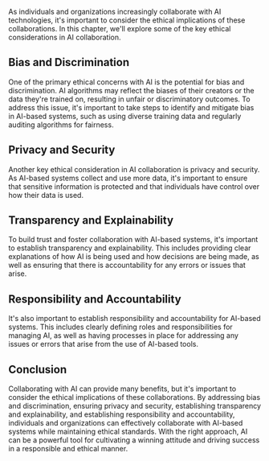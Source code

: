 
As individuals and organizations increasingly collaborate with AI technologies, it's important to consider the ethical implications of these collaborations. In this chapter, we'll explore some of the key ethical considerations in AI collaboration.

Bias and Discrimination
-----------------------

One of the primary ethical concerns with AI is the potential for bias and discrimination. AI algorithms may reflect the biases of their creators or the data they're trained on, resulting in unfair or discriminatory outcomes. To address this issue, it's important to take steps to identify and mitigate bias in AI-based systems, such as using diverse training data and regularly auditing algorithms for fairness.

Privacy and Security
--------------------

Another key ethical consideration in AI collaboration is privacy and security. As AI-based systems collect and use more data, it's important to ensure that sensitive information is protected and that individuals have control over how their data is used.

Transparency and Explainability
-------------------------------

To build trust and foster collaboration with AI-based systems, it's important to establish transparency and explainability. This includes providing clear explanations of how AI is being used and how decisions are being made, as well as ensuring that there is accountability for any errors or issues that arise.

Responsibility and Accountability
---------------------------------

It's also important to establish responsibility and accountability for AI-based systems. This includes clearly defining roles and responsibilities for managing AI, as well as having processes in place for addressing any issues or errors that arise from the use of AI-based tools.

Conclusion
----------

Collaborating with AI can provide many benefits, but it's important to consider the ethical implications of these collaborations. By addressing bias and discrimination, ensuring privacy and security, establishing transparency and explainability, and establishing responsibility and accountability, individuals and organizations can effectively collaborate with AI-based systems while maintaining ethical standards. With the right approach, AI can be a powerful tool for cultivating a winning attitude and driving success in a responsible and ethical manner.
